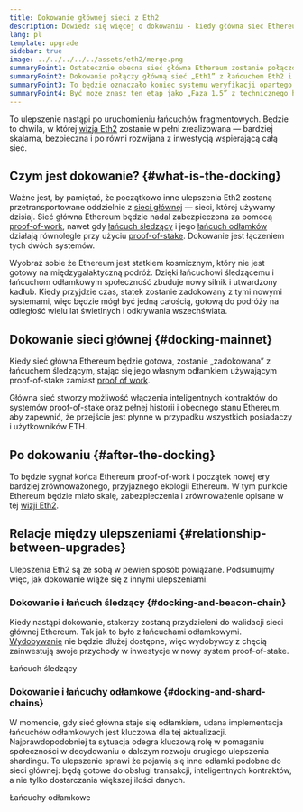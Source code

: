 ```yaml
---
title: Dokowanie głównej sieci z Eth2
description: Dowiedz się więcej o dokowaniu - kiedy główna sieć Ethereum połączy się z systemem proof-of-stake koordynowanym przez łańcuch śledzący.
lang: pl
template: upgrade
sidebar: true
image: ../../../../../assets/eth2/merge.png
summaryPoint1: Ostatecznie obecna sieć główna Ethereum zostanie połączona (zadokowana) z resztą ulepszeń zawartych w Eth2.
summaryPoint2: Dokowanie połączy główną sieć „Eth1” z łańcuchem Eth2 i systemem fragmentacji łańcucha sieci.
summaryPoint3: To będzie oznaczało koniec systemu weryfikacji opartego na proof-of-work oraz pełne przejście na system oparty o proof-of-stake
summaryPoint4: Być może znasz ten etap jako „Faza 1.5” z technicznego harmonogramu.
---
```


<UpgradeStatus date="~Q1/Q2 2022">
    To ulepszenie nastąpi po uruchomieniu łańcuchów fragmentowych. Będzie to chwila, w której <a href="/eth2/vision/">wizja Eth2</a> zostanie w pełni zrealizowana — bardziej skalarna, bezpieczna i po równi rozwijana z inwestycją wspierającą całą sieć.
</UpgradeStatus>

## Czym jest dokowanie? {#what-is-the-docking}

Ważne jest, by pamiętać, że początkowo inne ulepszenia Eth2 zostaną przetransportowane oddzielnie z [sieci głównej](/glossary/#mainnet) — sieci, której używamy dzisiaj. Sieć główna Ethereum będzie nadal zabezpieczona za pomocą [proof-of-work](/developers/docs/consensus-mechanisms/pow/), nawet gdy [łańcuch śledzący](/upgrades/beacon-chain/) i jego [łańcuch odłamków](/upgrades/shard-chains/) działają równolegle przy użyciu [proof-of-stake](/developers/docs/consensus-mechanisms/pos/). Dokowanie jest łączeniem tych dwóch systemów.

Wyobraź sobie że Ethereum jest statkiem kosmicznym, który nie jest gotowy na międzygalaktyczną podróż. Dzięki łańcuchowi śledzącemu i łańcuchom odłamkowym społeczność zbuduje nowy silnik i utwardzony kadłub. Kiedy przyjdzie czas, statek zostanie zadokowany z tymi nowymi systemami, więc będzie mógł być jedną całością, gotową do podróży na odległość wielu lat świetlnych i odkrywania wszechświata.

## Dokowanie sieci głównej {#docking-mainnet}

Kiedy sieć główna Ethereum będzie gotowa, zostanie „zadokowana” z łańcuchem śledzącym, stając się jego własnym odłamkiem używającym proof-of-stake zamiast [proof of work](/developers/docs/consensus-mechanisms/pow/).

Główna sieć stworzy możliwość włączenia inteligentnych kontraktów do systemów proof-of-stake oraz pełnej historii i obecnego stanu Ethereum, aby zapewnić, że przejście jest płynne w przypadku wszystkich posiadaczy i użytkowników ETH.

## Po dokowaniu {#after-the-docking}

To będzie sygnał końca Ethereum proof-of-work i początek nowej ery bardziej zrównoważonego, przyjaznego ekologii Ethereum. W tym punkcie Ethereum będzie miało skalę, zabezpieczenia i zrównoważenie opisane w tej [wizji Eth2](/eth2/vision/).

## Relacje między ulepszeniami {#relationship-between-upgrades}

Ulepszenia Eth2 są ze sobą w pewien sposób powiązane. Podsumujmy więc, jak dokowanie wiąże się z innymi ulepszeniami.

### Dokowanie i łańcuch śledzący {#docking-and-beacon-chain}

Kiedy nastąpi dokowanie, stakerzy zostaną przydzieleni do walidacji sieci głównej Ethereum. Tak jak to było z łańcuchami odłamkowymi. [Wydobywanie](/developers/docs/consensus-mechanisms/pow/mining/) nie będzie dłużej dostępne, więc wydobywcy z chęcią zainwestują swoje przychody w inwestycje w nowy system proof-of-stake.

<ButtonLink to="/upgrades/beacon-chain/">Łańcuch śledzący</ButtonLink>

### Dokowanie i łańcuchy odłamkowe {#docking-and-shard-chains}

W momencie, gdy sieć główna staje się odłamkiem, udana implementacja łańcuchów odłamkowych jest kluczowa dla tej aktualizacji. Najprawdopodobniej ta sytuacja odegra kluczową rolę w pomaganiu społeczności w decydowaniu o dalszym rozwoju drugiego ulepszenia shardingu. To ulepszenie sprawi że pojawią się inne odłamki podobne do sieci głównej: będą gotowe do obsługi transakcji, inteligentnych kontraktów, a nie tylko dostarczania większej ilości danych.

<ButtonLink to="/upgrades/shard-chains/">Łańcuchy odłamkowe</ButtonLink>
